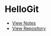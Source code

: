 # HelloGit

- [View Notes](https://zhmhbest.github.io/HelloGit/notes)
- [View Repository](https://github.com/zhmhbest/HelloGit)
